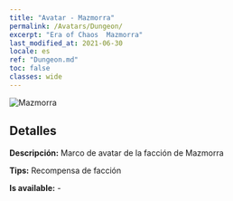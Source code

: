 ```yaml
---
title: "Avatar - Mazmorra"
permalink: /Avatars/Dungeon/
excerpt: "Era of Chaos  Mazmorra"
last_modified_at: 2021-06-30
locale: es
ref: "Dungeon.md"
toc: false
classes: wide
---
```

 ![Mazmorra](/images/a/avatarFrame_45.png)

## Detalles

 **Descripción:** Marco de avatar de la facción de Mazmorra 

 **Tips:** Recompensa de facción 

 **Is available:**  - 

